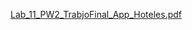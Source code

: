 
[Lab_11_PW2_TrabjoFinal_App_Hoteles.pdf](https://github.com/user-attachments/files/16405494/Lab_11_PW2_TrabjoFinal_App_Hoteles.pdf)
